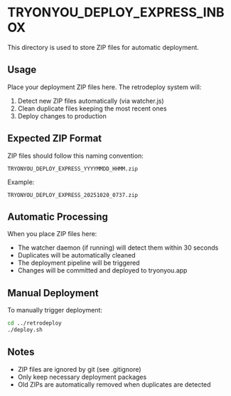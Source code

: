# TRYONYOU_DEPLOY_EXPRESS_INBOX

This directory is used to store ZIP files for automatic deployment.

## Usage

Place your deployment ZIP files here. The retrodeploy system will:
1. Detect new ZIP files automatically (via watcher.js)
2. Clean duplicate files keeping the most recent ones
3. Deploy changes to production

## Expected ZIP Format

ZIP files should follow this naming convention:
```
TRYONYOU_DEPLOY_EXPRESS_YYYYMMDD_HHMM.zip
```

Example:
```
TRYONYOU_DEPLOY_EXPRESS_20251020_0737.zip
```

## Automatic Processing

When you place ZIP files here:
- The watcher daemon (if running) will detect them within 30 seconds
- Duplicates will be automatically cleaned
- The deployment pipeline will be triggered
- Changes will be committed and deployed to tryonyou.app

## Manual Deployment

To manually trigger deployment:
```bash
cd ../retrodeploy
./deploy.sh
```

## Notes

- ZIP files are ignored by git (see .gitignore)
- Only keep necessary deployment packages
- Old ZIPs are automatically removed when duplicates are detected
